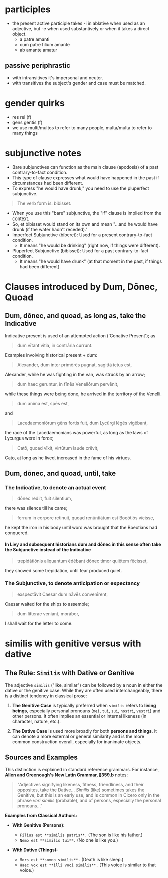 # participles

- the present active participle takes -i in ablative when used as an 
  adjective, but -e when used substantively or when it takes a direct object. 
  - a patre amanti
  - cum patre filium amante
  - ab amante amatur

## passive periphrastic

- with intransitives it's impersonal and neuter. 
- with transitives the subject's gender and case must be matched.

# gender quirks

- res rei (f)
- gens gentis (f)
- we use multi/multos to refer to many people, multa/multa to refer to many things

# subjunctive notes
- Bare subjunctives can function as the main clause (apodosis) of a past contrary-to-fact condition. 
- This type of clause expresses what would have happened in the past if circumstances had been different.
- To express "he would have drunk," you need to use the pluperfect subjunctive.

>    The verb form is: bibisset.

- When you use this "bare" subjunctive, the "if" clause is implied from the context. 
- So, et bibisset would stand on its own and mean "...and he would have drunk (if the water hadn't receded)."
- Imperfect Subjunctive (biberet): Used for a present contrary-to-fact condition. 
  - It means "he would be drinking" (right now, if things were different).
- Pluperfect Subjunctive (bibisset): Used for a past contrary-to-fact condition. 
  - It means "he would have drunk" (at that moment in the past, if things had been different).


# Clauses introduced by Dum, Dōnec, Quoad


## Dum, dōnec, and quoad, as long as, take the Indicative 

Indicative present is used of an attempted action ('Conative Present'); as

>    dum vītant vitia, in contrāria currunt. 

Examples involving historical present + dum: 

> Alexander, dum inter prīmōrēs pugnat, sagittā ictus est, 

Alexander, while he was fighting in the van, was struck by an arrow;

> dum haec geruntur, in fīnēs Venellōrum pervēnit, 

while these things were being done, he arrived in the territory of the Venelli.

> dum anima est, spēs est, 

and

> Lacedaemoniōrum gēns fortis fuit, dum Lycūrgī lēgēs vigēbant, 

the race of the Lacedaemonians was powerful, as long as the laws of Lycurgus were in force;

> Catō, quoad vīxit, virtūtum laude crēvit, 

Cato, at long as he lived, increased in the fame of his virtues.

## Dum, dōnec, and quoad, until, take

### The Indicative, to denote an actual event

>    dōnec rediit, fuit silentium, 

there was silence till he came;

>   ferrum in corpore retinuit, quoad renūntiātum est Boeōtiōs vīcisse, 

he kept the iron in his body until word was brought that the Boeotians had conquered.

#### In Livy and subsequent historians dum and dōnec in this sense often take the Subjunctive instead of the Indicative

>    trepidātiōnis aliquantum ēdēbant dōnec timor quiētem fēcisset, 

they showed some trepidation, until fear produced quiet.

### The Subjunctive, to denote anticipation or expectancy

>    exspectāvit Caesar dum nāvēs convenīrent, 

Caesar waited for the ships to assemble;

>    dum litterae veniant, morābor, 

I shall wait for the letter to come.

# similis with genitive versus with dative

## The Rule: `Similis` with Dative or Genitive

The adjective `similis` ("like, similar") can be followed by a noun in either the dative or the genitive case. While they are often used interchangeably, there is a distinct tendency in classical prose:

1.  **The Genitive Case** is typically preferred when `similis` refers to **living beings**, especially personal pronouns (`mei`, `tui`, `sui`, `nostri`, `vestri`) and other persons. It often implies an essential or internal likeness (in character, nature, etc.).

2.  **The Dative Case** is used more broadly for both **persons and things**. It can denote a more external or general similarity and is the more common construction overall, especially for inanimate objects.

## Sources and Examples

This distinction is explained in standard reference grammars. For instance, **Allen and Greenough's New Latin Grammar, §359.b** notes:

> "Adjectives signifying likeness, fitness, friendliness, and their opposites, take the Dative... *Similis* (like) sometimes takes the Genitive, but this is an early use, and is common in Cicero only in the phrase *veri similis* (probable), and of persons, especially the personal pronouns..."

**Examples from Classical Authors:**

* **With Genitive (Persons):**
    * `Filius est **similis patris**.` (The son is like his father.)
    * `Nemo est **similis tui**.` (No one is like you.)

* **With Dative (Things):**
    * `Mors est **somno similis**.` (Death is like sleep.)
    * `Haec vox est **illi voci similis**.` (This voice is similar to that voice.)

